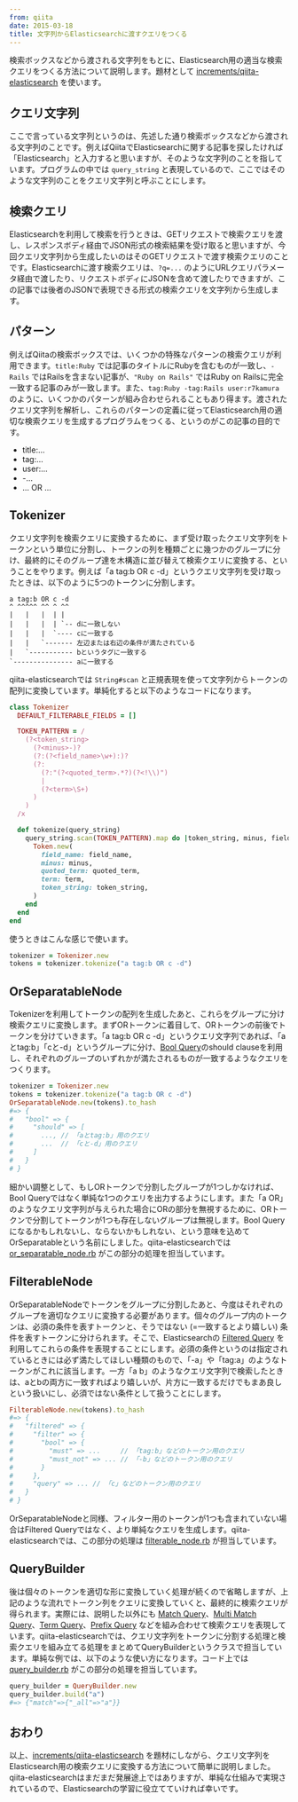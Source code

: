 ```yaml
---
from: qiita
date: 2015-03-18
title: 文字列からElasticsearchに渡すクエリをつくる
---
```


検索ボックスなどから渡される文字列をもとに、Elasticsearch用の適当な検索クエリをつくる方法について説明します。題材として [increments/qiita-elasticsearch](https://github.com/increments/qiita-elasticsearch) を使います。

## クエリ文字列
ここで言っている文字列というのは、先述した通り検索ボックスなどから渡される文字列のことです。例えばQiitaでElasticsearchに関する記事を探したければ「Elasticsearch」と入力すると思いますが、そのような文字列のことを指しています。プログラムの中では `query_string` と表現しているので、ここではそのような文字列のことをクエリ文字列と呼ぶことにします。

## 検索クエリ
Elasticsearchを利用して検索を行うときは、GETリクエストで検索クエリを渡し、レスポンスボディ経由でJSON形式の検索結果を受け取ると思いますが、今回クエリ文字列から生成したいのはそのGETリクエストで渡す検索クエリのことです。Elasticsearchに渡す検索クエリは、`?q=...` のようにURLクエリパラメータ経由で渡したり、リクエストボディにJSONを含めて渡したりできますが、この記事では後者のJSONで表現できる形式の検索クエリを文字列から生成します。

## パターン
例えばQiitaの検索ボックスでは、いくつかの特殊なパターンの検索クエリが利用できます。`title:Ruby` では記事のタイトルにRubyを含むものが一致し、`-Rails` ではRailsを含まない記事が、`"Ruby on Rails"` ではRuby on Railsに完全一致する記事のみが一致します。また、`tag:Ruby -tag:Rails user:r7kamura` のように、いくつかのパターンが組み合わせられることもあり得ます。渡されたクエリ文字列を解析し、これらのパターンの定義に従ってElasticsearch用の適切な検索クエリを生成するプログラムをつくる、というのがこの記事の目的です。

- title:...
- tag:...
- user:...
- -...
- ... OR ...

## Tokenizer
クエリ文字列を検索クエリに変換するために、まず受け取ったクエリ文字列をトークンという単位に分割し、トークンの列を種類ごとに幾つかのグループに分け、最終的にそのグループ達を木構造に並び替えて検索クエリに変換する、ということをやります。例えば「a tag:b OR c -d」というクエリ文字列を受け取ったときは、以下のように5つのトークンに分割します。

```
a tag:b OR c -d
^ ^^^^^ ^^ ^ ^^
|   |   |  | |
|   |   |  | `-- dに一致しない
|   |   |  `---- cに一致する
|   |   `------- 左辺または右辺の条件が満たされている
|   `----------- bというタグに一致する
`--------------- aに一致する
```

qiita-elasticsearchでは `String#scan` と正規表現を使って文字列からトークンの配列に変換しています。単純化すると以下のようなコードになります。

```rb
class Tokenizer
  DEFAULT_FILTERABLE_FIELDS = []

  TOKEN_PATTERN = /
    (?<token_string>
      (?<minus>-)?
      (?:(?<field_name>\w+):)?
      (?:
        (?:"(?<quoted_term>.*?)(?<!\\)")
        |
        (?<term>\S+)
      )
    )
  /x

  def tokenize(query_string)
    query_string.scan(TOKEN_PATTERN).map do |token_string, minus, field_name, quoted_term, term|
      Token.new(
        field_name: field_name,
        minus: minus,
        quoted_term: quoted_term,
        term: term,
        token_string: token_string,
      )
    end
  end
end
```

使うときはこんな感じで使います。

```rb
tokenizer = Tokenizer.new
tokens = tokenizer.tokenize("a tag:b OR c -d")
```

## OrSeparatableNode
Tokenizerを利用してトークンの配列を生成したあと、これらをグループに分け検索クエリに変換します。まずORトークンに着目して、ORトークンの前後でトークンを分けていきます。「a tag:b OR c -d」というクエリ文字列であれば、「aとtag:b」「cと-d」というグループに分け、[Bool Query](http://www.elastic.co/guide/en/elasticsearch/reference/current/query-dsl-bool-query.html)のshould clauseを利用し、それぞれのグループのいずれかが満たされるものが一致するようなクエリをつくります。

```rb
tokenizer = Tokenizer.new
tokens = tokenizer.tokenize("a tag:b OR c -d")
OrSeparatableNode.new(tokens).to_hash
#=> {
#   "bool" => {
#     "should" => [
#       ..., // 「aとtag:b」用のクエリ
#       ...  // 「cと-d」用のクエリ
#     ]
#   }
# }
```

細かい調整として、もしORトークンで分割したグループが1つしかなければ、Bool Queryではなく単純な1つのクエリを出力するようにします。また「a OR」のようなクエリ文字列が与えられた場合にORの部分を無視するために、ORトークンで分割してトークンが1つも存在しないグループは無視します。Bool Queryになるかもしれないし、ならないかもしれない、という意味を込めてOrSeparatableという名前にしました。qiita-elasticsearchでは [or_separatable_node.rb](https://github.com/increments/qiita-elasticsearch/blob/6a997e5078aac426f222e030445e64af6a5f4881/lib/qiita/elasticsearch/nodes/or_separatable_node.rb) がこの部分の処理を担当しています。

## FilterableNode
OrSeparatableNodeでトークンをグループに分割したあと、今度はそれぞれのグループを適切なクエリに変換する必要があります。個々のグループ内のトークンは、必須の条件を表すトークンと、そうではない (=一致するとより嬉しい) 条件を表すトークンに分けられます。そこで、Elasticsearchの [Filtered Query](http://www.elastic.co/guide/en/elasticsearch/reference/current/query-dsl-filtered-query.html) を利用してこれらの条件を表現することにします。必須の条件というのは指定されているときには必ず満たしてほしい種類のもので、「-a」や「tag:a」のようなトークンがこれに該当します。一方「a b」のようなクエリ文字列で検索したときは、aとbの両方に一致すればより嬉しいが、片方に一致するだけでもまあ良しという扱いにし、必須ではない条件として扱うことにします。

```rb
FilterableNode.new(tokens).to_hash
#=> {
#   "filtered" => {
#     "filter" => {
#       "bool" => {
#         "must" => ...     // 「tag:b」などのトークン用のクエリ
#         "must_not" => ... // 「-b」などのトークン用のクエリ
#       }
#     },
#     "query" => ... // 「c」などのトークン用のクエリ
#   }
# }
```

OrSeparatableNodeと同様、フィルター用のトークンが1つも含まれていない場合はFiltered Queryではなく、より単純なクエリを生成します。qiita-elasticsearchでは、この部分の処理は [filterable_node.rb](https://github.com/increments/qiita-elasticsearch/blob/6a997e5078aac426f222e030445e64af6a5f4881/lib/qiita/elasticsearch/nodes/filterable_node.rb) が担当しています。

## QueryBuilder
後は個々のトークンを適切な形に変換していく処理が続くので省略しますが、上記のような流れでトークン列をクエリに変換していくと、最終的に検索クエリが得られます。実際には、説明した以外にも [Match Query](http://www.elastic.co/guide/en/elasticsearch/reference/current/query-dsl-match-query.html)、[Multi Match Query](http://www.elastic.co/guide/en/elasticsearch/reference/current/query-dsl-multi-match-query.html)、[Term Query](http://www.elastic.co/guide/en/elasticsearch/reference/current/query-dsl-term-query.html)、[Prefix Query](http://www.elastic.co/guide/en/elasticsearch/reference/current/query-dsl-prefix-query.html) などを組み合わせて検索クエリを表現しています。qiita-elasticsearchでは、クエリ文字列をトークンに分割する処理と検索クエリを組み立てる処理をまとめてQueryBuilderというクラスで担当しています。単純な例では、以下のような使い方になります。コード上では [query_builder.rb](https://github.com/increments/qiita-elasticsearch/blob/master/lib/qiita/elasticsearch/query_builder.rb) がこの部分の処理を担当しています。

```rb
query_builder = QueryBuilder.new
query_builder.build("a")
#=> {"match"=>{"_all"=>"a"}}
```

## おわり
以上、[increments/qiita-elasticsearch](https://github.com/increments/qiita-elasticsearch) を題材にしながら、クエリ文字列をElasticsearch用の検索クエリに変換する方法について簡単に説明しました。qiita-elasticsearchはまだまだ発展途上ではありますが、単純な仕組みで実現されているので、Elasticsearchの学習に役立てていければ幸いです。
